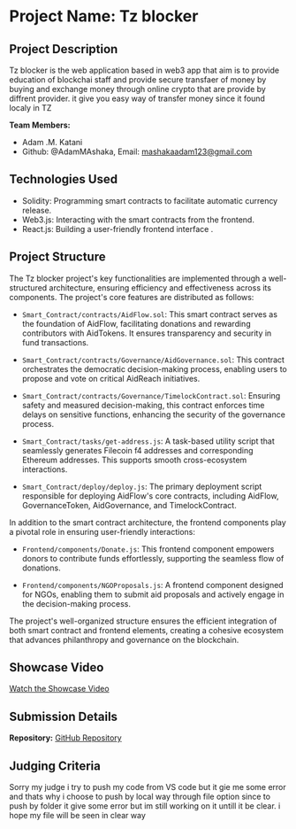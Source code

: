 # Project Name: Tz blocker

## Project Description
Tz blocker is the web application based in web3 app that aim is to provide education of blockchai staff and provide secure transfaer of money by buying and exchange money through online crypto that are provide by diffrent provider. it give you easy way of transfer money since it found localy in TZ

**Team Members:**
- Adam .M. Katani
- Github: @AdamMAshaka,
Email: mashakaadam123@gmail.com

## Technologies Used

- Solidity: Programming smart contracts to facilitate automatic currency release.
- Web3.js: Interacting with the smart contracts from the frontend.
- React.js: Building a user-friendly frontend interface .

## Project Structure

The Tz blocker project's key functionalities are implemented through a well-structured architecture, ensuring efficiency and effectiveness across its components. The project's core features are distributed as follows:

- `Smart_Contract/contracts/AidFlow.sol`: This smart contract serves as the foundation of AidFlow, facilitating donations and rewarding contributors with AidTokens. It ensures transparency and security in fund transactions.

- `Smart_Contract/contracts/Governance/AidGovernance.sol`: This contract orchestrates the democratic decision-making process, enabling users to propose and vote on critical AidReach initiatives.

- `Smart_Contract/contracts/Governance/TimelockContract.sol`: Ensuring safety and measured decision-making, this contract enforces time delays on sensitive functions, enhancing the security of the governance process.

- `Smart_Contract/tasks/get-address.js`: A task-based utility script that seamlessly generates Filecoin f4 addresses and corresponding Ethereum addresses. This supports smooth cross-ecosystem interactions.

- `Smart_Contract/deploy/deploy.js`: The primary deployment script responsible for deploying AidFlow's core contracts, including AidFlow, GovernanceToken, AidGovernance, and TimelockContract.

In addition to the smart contract architecture, the frontend components play a pivotal role in ensuring user-friendly interactions:

- `Frontend/components/Donate.js`: This frontend component empowers donors to contribute funds effortlessly, supporting the seamless flow of donations.

- `Frontend/components/NGOProposals.js`: A frontend component designed for NGOs, enabling them to submit aid proposals and actively engage in the decision-making process.

The project's well-organized structure ensures the efficient integration of both smart contract and frontend elements, creating a cohesive ecosystem that advances philanthropy and governance on the blockchain.

## Showcase Video

[Watch the Showcase Video](https://youtu.be/kYVoUjc9Ii4)

## Submission Details

**Repository:** [GitHub Repository](https://github.com/AdamMashaka/Tz-blocker)

## Judging Criteria
Sorry my judge i try to push my code from VS code but it gie me some error and thats why i choose to push by local way through file option since to push by folder it give some error but im still working on it untill it be clear. i hope my file will be seen in clear way

